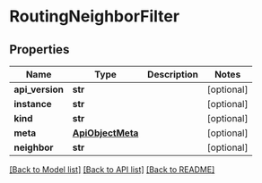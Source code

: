 # RoutingNeighborFilter

## Properties
Name | Type | Description | Notes
------------ | ------------- | ------------- | -------------
**api_version** | **str** |  | [optional] 
**instance** | **str** |  | [optional] 
**kind** | **str** |  | [optional] 
**meta** | [**ApiObjectMeta**](ApiObjectMeta.md) |  | [optional] 
**neighbor** | **str** |  | [optional] 

[[Back to Model list]](../README.md#documentation-for-models) [[Back to API list]](../README.md#documentation-for-api-endpoints) [[Back to README]](../README.md)


